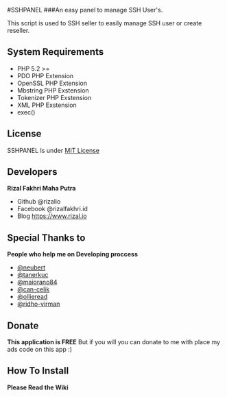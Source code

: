 #SSHPANEL
###An easy panel to manage SSH User's.

This script is used to SSH seller to easily manage SSH user or create reseller.

## System Requirements

* PHP 5.2 >=
* PDO PHP Extension
* OpenSSL PHP Extension
* Mbstring PHP Exstension
* Tokenizer PHP Exstension
* XML PHP Exstension
* exec()

## License

SSHPANEL Is under [MIT License](https://opensource.org/licenses/MIT)

## Developers

**Rizal Fakhri Maha Putra**

* Github @rizalio
* Facebook @rizalfakhri.id
* Blog https://www.rizal.io

## Special Thanks to

**People who help me on Developing  proccess**

* [@neubert](http://stackoverflow.com/users/569976/neubert)
* [@tanerkuc](http://stackoverflow.com/users/227562/tanerkuc)
* [@maiorano84](http://stackoverflow.com/users/1347308/maiorano84)
* [@can-celik](http://stackoverflow.com/users/2951316/can-celik)
* [@ollieread](http://stackoverflow.com/users/3104359/ollieread)
* [@ridho-virman](https://web.facebook.com/scriptkiddies777)

## Donate

**This application is FREE**
But if you will you can donate to me with place my ads code on this app :)

## How To Install

**Please Read the Wiki**

